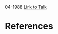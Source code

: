 

04-1988
[Link to Talk](https://www.churchofjesuschrist.org/study/general-conference/1988/04/sunday-afternoon-session?lang=eng)



# References
